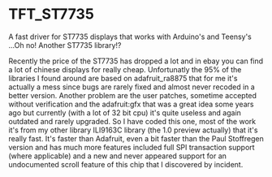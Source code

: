 # TFT_ST7735
A fast driver for ST7735 displays that works with Arduino's and Teensy's
...Oh no! Another ST7735 library!?

Recently the price of the ST7735 has dropped a lot and in ebay you can find a lot of chinese displays for really cheap.
Unfortunatly the 95% of the libraries I found around are based on adafruit_ra8875 that for me it's actually a mess since bugs are rarely fixed and almost never recoded in a better version. Another problem are the user patches, sometime accepted without verification and the adafruit:gfx that was a great idea some years ago but currently (with a lot of 32 bit cpu) it's quite useless and again outdated and rarely upgraded.
So I have coded this one, most of the work it's from my other library ILI9163C library (the 1.0 preview actually) that it's really fast.
It's faster than Adafruit, even a bit faster than the Paul Stoffregen version and has much more features included full SPI transaction support (where applicable) and a new and never appeared support for an undocumented scroll feature of this chip that I discovered by incident.

